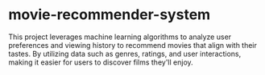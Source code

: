 # movie-recommender-system
This project leverages machine learning algorithms to analyze user preferences and viewing history to recommend movies that align with their tastes. By utilizing data such as genres, ratings, and user interactions, making it easier for users to discover films they'll enjoy.
